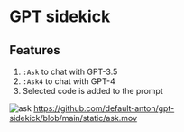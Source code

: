 # GPT sidekick
## Features
1. `:Ask` to chat with GPT-3.5
2. `:Ask4` to chat with GPT-4
3. Selected code is added to the prompt

![ask](https://github.com/default-anton/gpt-sidekick/assets/1917237/f6fb9295-b3d3-4c26-a109-c09b39dff6c4)
https://github.com/default-anton/gpt-sidekick/blob/main/static/ask.mov
